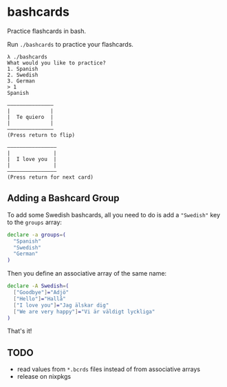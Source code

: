# bashcards
Practice flashcards in bash.

Run `./bashcards` to practice your flashcards.

```
λ ./bashcards
What would you like to practice?
1. Spanish
2. Swedish
3. German
> 1
Spanish

–––––––––––––––
|             |
|  Te quiero  |
|             |
–––––––––––––––
(Press return to flip)

––––––––––––––––
|              |
|  I love you  |
|              |
––––––––––––––––
(Press return for next card)
```

## Adding a Bashcard Group
To add some Swedish bashcards, all you need to do is add a `"Swedish"` key to
the `groups` array:

```bash
declare -a groups=(
  "Spanish"
  "Swedish"
  "German"
)
```

Then you define an associative array of the same name:

```bash
declare -A Swedish=(
  ["Goodbye"]="Adjö"
  ["Hello"]="Hallå"
  ["I love you"]="Jag älskar dig"
  ["We are very happy"]="Vi är väldigt lyckliga"
)
```

That's it!

## TODO
* read values from `*.bcrds` files instead of from associative arrays
* release on nixpkgs
